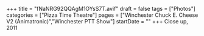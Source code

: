 +++
title = "fNaNRG92QQAgM1OYsS7T.avif"
draft = false
tags = ["Photos"]
categories = ["Pizza Time Theatre"]
pages = ["Winchester Chuck E. Cheese V2 (Animatronic)","Winchester PTT Show"]
startDate = ""
+++
Close up, 2011
